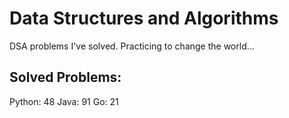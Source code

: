 # Data Structures and Algorithms
DSA problems I've solved. Practicing to change the world...

## Solved Problems:
Python: 48
Java: 91
Go: 21

